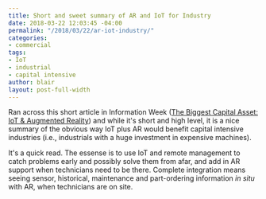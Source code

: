 ```yaml
---
title: Short and sweet summary of AR and IoT for Industry
date: 2018-03-22 12:03:45 -04:00
permalink: "/2018/03/22/ar-iot-industry/"
categories:
- commercial
tags:
- IoT
- industrial
- capital intensive
author: blair
layout: post-full-width
---
```


Ran across this short article in Information Week ([The Biggest Capital Asset: IoT & Augmented Reality](https://www.informationweek.com/big-data/big-data-analytics/the-biggest-capital-asset-iot-and-augmented-reality-/a/d-id/1331332?_mc=rss_x_iwr_edt_aud_iw_x_x-rss-simple)) and while it's short and high level, it is a nice summary of the obvious way IoT plus AR would benefit capital intensive industries (i.e., industrials with a huge investment in expensive machines).

It's a quick read. The essense is to use IoT and remote management to catch problems early and possibly solve them from afar, and add in AR support when technicians need to be there.  Complete integration means seeing sensor, historical, maintenance and part-ordering information _in situ_ with AR, when technicians are on site.
